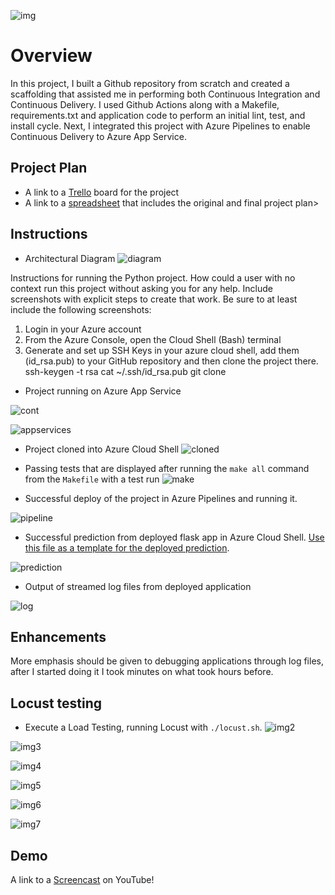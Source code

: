 ![img](https://dev.azure.com/odluser258277/udacity/_apis/build/status%2Fdezugin.flascodehugo?branchName=master)

# Overview

In this project, I built a Github repository from scratch and created a scaffolding that assisted me in performing both Continuous Integration and Continuous Delivery. I used Github Actions along with a Makefile, requirements.txt and application code to perform an initial lint, test, and install cycle. Next, I integrated this project with Azure Pipelines to enable Continuous Delivery to Azure App Service.

## Project Plan

* A link to a [Trello](https://trello.com/invite/b/nQ1YXymx/ATTIf919d539bd4a48573232b7e7e532c87459298484/project-management) board for the project
* A link to a [spreadsheet](https://docs.google.com/spreadsheets/d/1FH4DlHbekuHPKbjYGb84ZCZzjj-oKbDDoqqklHm8JzY/edit?usp=sharing) that includes the original and final project plan>

## Instructions


* Architectural Diagram 
![diagram](diagram.png)

Instructions for running the Python project.  How could a user with no context run this project without asking you for any help.  Include screenshots with explicit steps to create that work. Be sure to at least include the following screenshots:

1. Login in your Azure account
2. From the Azure Console, open the Cloud Shell (Bash) terminal
3. Generate and set up SSH Keys in your azure cloud shell, add them (id_rsa.pub) to your GitHub repository and then clone the project there.
  ssh-keygen -t rsa
  cat ~/.ssh/id_rsa.pub
  git clone <repository>
   


* Project running on Azure App Service

![cont](continuous.png)

![appservices](appservices.png)

* Project cloned into Azure Cloud Shell
![cloned](cloned.png)
* Passing tests that are displayed after running the `make all` command from the `Makefile` with a test run
![make](makeallshot.png)

* Successful deploy of the project in Azure Pipelines and running it.

![pipeline](pipeline.png)

* Successful prediction from deployed flask app in Azure Cloud Shell.  [Use this file as a template for the deployed prediction](https://github.com/udacity/nd082-Azure-Cloud-DevOps-Starter-Code/blob/master/C2-AgileDevelopmentwithAzure/project/starter_files/flask-sklearn/make_predict_azure_app.sh).

![prediction](prediction.png)

* Output of streamed log files from deployed application

![log](logfiles.png)

## Enhancements

More emphasis should be given to debugging applications through log files, after I started doing it I took minutes on what took hours before.
## Locust testing
- Execute a Load Testing, running Locust with `./locust.sh`.
![img2](locust1.png)

![img3](locust2.png)

![img4](locust3.png)

![img5](locust4.png)

![img6](locust5.png)

![img7](locust6.png)

## Demo 

A link to a [Screencast](https://www.youtube.com/watch?v=E4mO23dOGpE) on YouTube!


